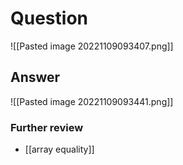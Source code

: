 # Question
![[Pasted image 20221109093407.png]]
## Answer
![[Pasted image 20221109093441.png]]
### Further review
- [[array equality]]
